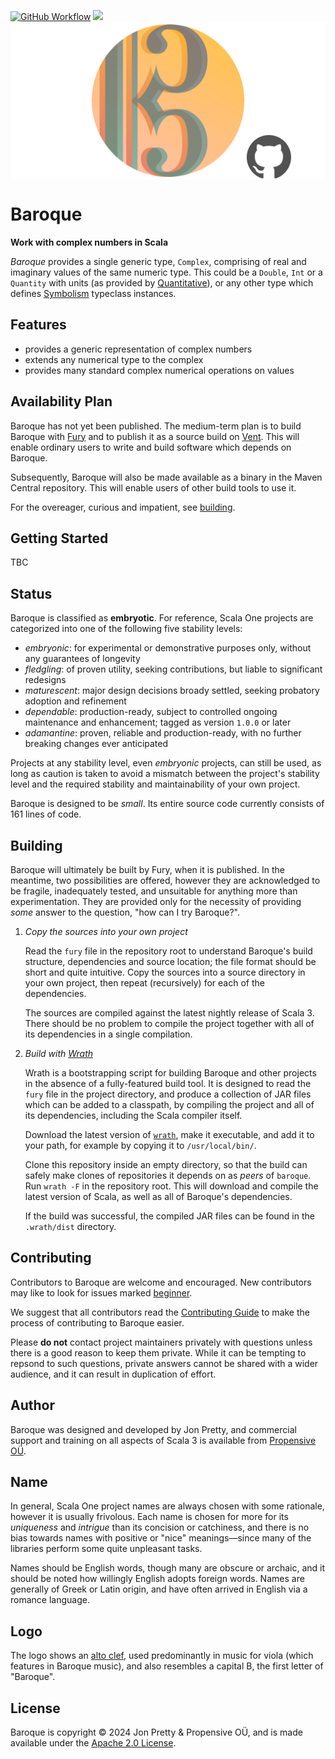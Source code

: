 [<img alt="GitHub Workflow" src="https://img.shields.io/github/actions/workflow/status/propensive/baroque/main.yml?style=for-the-badge" height="24">](https://github.com/propensive/baroque/actions)
[<img src="https://img.shields.io/discord/633198088311537684?color=8899f7&label=DISCORD&style=for-the-badge" height="24">](https://discord.gg/7b6mpF6Qcf)
<img src="/doc/images/github.png" valign="middle">

# Baroque

__Work with complex numbers in Scala__

_Baroque_ provides a single generic type, `Complex`, comprising of real and
imaginary values of the same numeric type. This could be a `Double`, `Int` or a
`Quantity` with units (as provided by
[Quantitative](https://github.com/propensive/quantitative/)), or any other type
which defines [Symbolism](https://github.com/propensive/symbolism) typeclass
instances.

## Features

- provides a generic representation of complex numbers
- extends any numerical type to the complex
- provides many standard complex numerical operations on values


## Availability Plan

Baroque has not yet been published. The medium-term plan is to build Baroque
with [Fury](https://github.com/propensive/fury) and to publish it as a source build on
[Vent](https://github.com/propensive/vent). This will enable ordinary users to write and build
software which depends on Baroque.

Subsequently, Baroque will also be made available as a binary in the Maven
Central repository. This will enable users of other build tools to use it.

For the overeager, curious and impatient, see [building](#building).

## Getting Started

TBC




## Status

Baroque is classified as __embryotic__. For reference, Scala One projects are
categorized into one of the following five stability levels:

- _embryonic_: for experimental or demonstrative purposes only, without any guarantees of longevity
- _fledgling_: of proven utility, seeking contributions, but liable to significant redesigns
- _maturescent_: major design decisions broady settled, seeking probatory adoption and refinement
- _dependable_: production-ready, subject to controlled ongoing maintenance and enhancement; tagged as version `1.0.0` or later
- _adamantine_: proven, reliable and production-ready, with no further breaking changes ever anticipated

Projects at any stability level, even _embryonic_ projects, can still be used,
as long as caution is taken to avoid a mismatch between the project's stability
level and the required stability and maintainability of your own project.

Baroque is designed to be _small_. Its entire source code currently consists
of 161 lines of code.

## Building

Baroque will ultimately be built by Fury, when it is published. In the
meantime, two possibilities are offered, however they are acknowledged to be
fragile, inadequately tested, and unsuitable for anything more than
experimentation. They are provided only for the necessity of providing _some_
answer to the question, "how can I try Baroque?".

1. *Copy the sources into your own project*
   
   Read the `fury` file in the repository root to understand Baroque's build
   structure, dependencies and source location; the file format should be short
   and quite intuitive. Copy the sources into a source directory in your own
   project, then repeat (recursively) for each of the dependencies.

   The sources are compiled against the latest nightly release of Scala 3.
   There should be no problem to compile the project together with all of its
   dependencies in a single compilation.

2. *Build with [Wrath](https://github.com/propensive/wrath/)*

   Wrath is a bootstrapping script for building Baroque and other projects in
   the absence of a fully-featured build tool. It is designed to read the `fury`
   file in the project directory, and produce a collection of JAR files which can
   be added to a classpath, by compiling the project and all of its dependencies,
   including the Scala compiler itself.
   
   Download the latest version of
   [`wrath`](https://github.com/propensive/wrath/releases/latest), make it
   executable, and add it to your path, for example by copying it to
   `/usr/local/bin/`.

   Clone this repository inside an empty directory, so that the build can
   safely make clones of repositories it depends on as _peers_ of `baroque`.
   Run `wrath -F` in the repository root. This will download and compile the
   latest version of Scala, as well as all of Baroque's dependencies.

   If the build was successful, the compiled JAR files can be found in the
   `.wrath/dist` directory.

## Contributing

Contributors to Baroque are welcome and encouraged. New contributors may like
to look for issues marked
[beginner](https://github.com/propensive/baroque/labels/beginner).

We suggest that all contributors read the [Contributing
Guide](/contributing.md) to make the process of contributing to Baroque
easier.

Please __do not__ contact project maintainers privately with questions unless
there is a good reason to keep them private. While it can be tempting to
repsond to such questions, private answers cannot be shared with a wider
audience, and it can result in duplication of effort.

## Author

Baroque was designed and developed by Jon Pretty, and commercial support and
training on all aspects of Scala 3 is available from [Propensive
O&Uuml;](https://propensive.com/).



## Name



In general, Scala One project names are always chosen with some rationale,
however it is usually frivolous. Each name is chosen for more for its
_uniqueness_ and _intrigue_ than its concision or catchiness, and there is no
bias towards names with positive or "nice" meanings—since many of the libraries
perform some quite unpleasant tasks.

Names should be English words, though many are obscure or archaic, and it
should be noted how willingly English adopts foreign words. Names are generally
of Greek or Latin origin, and have often arrived in English via a romance
language.

## Logo

The logo shows an [alto clef](https://en.wikipedia.org/wiki/Clef), used predominantly in music for viola (which features in Baroque music), and also resembles a capital B, the first letter of "Baroque".

## License

Baroque is copyright &copy; 2024 Jon Pretty & Propensive O&Uuml;, and
is made available under the [Apache 2.0 License](/license.md).

